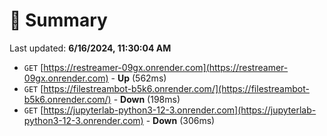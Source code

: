 # 📖 Summary
Last updated: **6/16/2024, 11:30:04 AM**

- `GET` [https://restreamer-09gx.onrender.com](https://restreamer-09gx.onrender.com) - **Up** (562ms)
- `GET` [https://filestreambot-b5k6.onrender.com/](https://filestreambot-b5k6.onrender.com/) - **Down** (198ms)
- `GET` [https://jupyterlab-python3-12-3.onrender.com](https://jupyterlab-python3-12-3.onrender.com) - **Down** (306ms)
